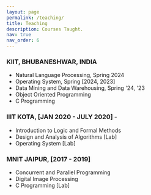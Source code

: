 ```yaml
---
layout: page
permalink: /teaching/
title: Teaching
description: Courses Taught.
nav: true
nav_order: 6
---
```


### KIIT, BHUBANESHWAR, INDIA
 - Natural Language Processing, Spring 2024
 - Operating System, Spring [2024, 2023]
 - Data Mining and Data Warehousing, Spring '24, '23
 - Object Oriented Programming
 - C Programming

### IIIT KOTA, [JAN 2020 - JULY 2020] - 
 - Introduction to Logic and Formal Methods
 - Design and Analysis of Algorithms [Lab]
 - Operating System [Lab]

### MNIT JAIPUR, [2017 - 2019]
 - Concurrent and Parallel Programming
 - Digital Image Processing
 - C Programming [Lab]